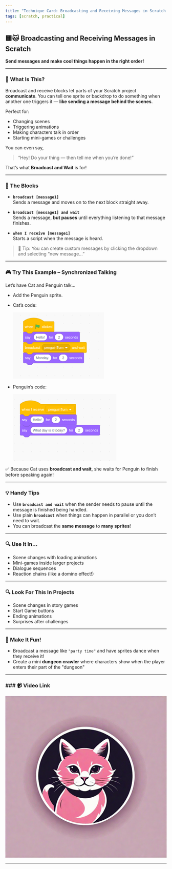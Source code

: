 ```yaml
---
title: "Technique Card: Broadcasting and Receiving Messages in Scratch (practical)"
tags: [scratch, practical]
---
```


## 🟨🐱 Broadcasting and Receiving Messages in Scratch

**Send messages and make cool things happen in the right order!**

---

### 🧰 What Is This?

Broadcast and receive blocks let parts of your Scratch project **communicate**. You can tell one sprite or backdrop to do something when another one triggers it — **like sending a message behind the scenes**.

Perfect for:

- Changing scenes
- Triggering animations
- Making characters talk in order
- Starting mini-games or challenges

You can even say,

> “Hey! Do your thing — then tell me when you’re done!”

That’s what **Broadcast and Wait** is for!

---

### 🧩 The Blocks

- **`broadcast [message1]`**  
  Sends a message and moves on to the next block straight away.

- **`broadcast [message1] and wait`**  
  Sends a message, **but pauses** until everything listening to that message finishes.

- **`when I receive [message1]`**  
  Starts a script when the message is heard.

> 🧠 Tip: You can create custom messages by clicking the dropdown and selecting “new message…”

---

### 🎮 Try This Example – Synchronized Talking

Let’s have Cat and Penguin talk...

- Add the Penguin sprite.

- Cat’s code:

  ![message-1](./message-1.png)

- Penguin’s code:

  ![message-2](./message-2.png)

✅ Because Cat uses **broadcast and wait**, she waits for Penguin to finish before speaking again!

---

### 💡 Handy Tips

- Use **`broadcast and wait`** when the sender needs to pause until the message is finished being handled.
- Use plain **`broadcast`** when things can happen in parallel or you don’t need to wait.
- You can broadcast the **same message** to **many sprites**!

---

### 🔍 Use It In…

- Scene changes with loading animations
- Mini-games inside larger projects
- Dialogue sequences
- Reaction chains (like a domino effect!)

---

### 🔍 Look For This In Projects

- Scene changes in story games
- Start Game buttons
- Ending animations
- Surprises after challenges

---

### 🎨 Make It Fun!

- Broadcast a message like `"party time"` and have sprites dance when they receive it!
- Create a mini **dungeon crawler** where characters show when the player enters their part of the "dungeon"

---

### ### 📹 Video Link

[![Watch the video](../cat4.png)](./message.mp4)

---

